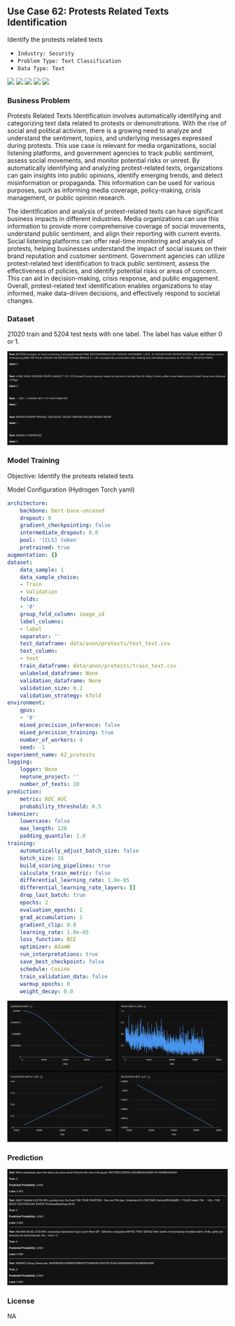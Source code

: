 ## Use Case 62: Protests Related Texts Identification

Identify the protests related texts

- `Industry: Security`
- `Problem Type: Text Classification`
- `Data Type: Text`

![](https://github.com/h2oai/ht-catalog/blob/646864e3c695f7c721514159bd6c59520dab7438/Assets/use-cases/protests_related_texts/cover.png)
![](https://github.com/h2oai/ht-catalog/blob/646864e3c695f7c721514159bd6c59520dab7438/Assets/use-cases/protests_related_texts/cover.jpg)
![](https://github.com/h2oai/ht-catalog/blob/646864e3c695f7c721514159bd6c59520dab7438/Assets/use-cases/protests_related_texts/cover.jpeg)
![](https://github.com/h2oai/ht-catalog/blob/646864e3c695f7c721514159bd6c59520dab7438/Assets/use-cases/protests_related_texts/cover.webp)
![](https://github.com/h2oai/ht-catalog/blob/646864e3c695f7c721514159bd6c59520dab7438/Assets/use-cases/protests_related_texts/cover)

### Business Problem 

Protests Related Texts Identification involves automatically identifying and categorizing text data related to protests or demonstrations. With the rise of social and political activism, there is a growing need to analyze and understand the sentiment, topics, and underlying messages expressed during protests. This use case is relevant for media organizations, social listening platforms, and government agencies to track public sentiment, assess social movements, and monitor potential risks or unrest. By automatically identifying and analyzing protest-related texts, organizations can gain insights into public opinions, identify emerging trends, and detect misinformation or propaganda. This information can be used for various purposes, such as informing media coverage, policy-making, crisis management, or public opinion research.

The identification and analysis of protest-related texts can have significant business impacts in different industries. Media organizations can use this information to provide more comprehensive coverage of social movements, understand public sentiment, and align their reporting with current events. Social listening platforms can offer real-time monitoring and analysis of protests, helping businesses understand the impact of social issues on their brand reputation and customer sentiment. Government agencies can utilize protest-related text identification to track public sentiment, assess the effectiveness of policies, and identify potential risks or areas of concern. This can aid in decision-making, crisis response, and public engagement. Overall, protest-related text identification enables organizations to stay informed, make data-driven decisions, and effectively respond to societal changes.

### Dataset

21020 train and 5204 test texts with one label. The label has value either 0 or 1.

![train data](https://github.com/h2oai/ht-catalog/blob/646864e3c695f7c721514159bd6c59520dab7438/Assets/use-cases/protests_related_texts/train%20data.png)

### Model Training

Objective: Identify the protests related texts

Model Configuration (Hydrogen Torch yaml)

```yaml
architecture:
    backbone: bert-base-uncased
    dropout: 0
    gradient_checkpointing: false
    intermediate_dropout: 0.0
    pool: '[CLS] token'
    pretrained: true
augmentation: {}
dataset:
    data_sample: 1
    data_sample_choice:
    - Train
    - Validation
    folds:
    - '0'
    group_fold_column: image_id
    label_columns:
    - label
    separator: ''
    test_dataframe: data/anon/protests/test_text.csv
    text_column:
    - text
    train_dataframe: data/anon/protests/train_text.csv
    unlabeled_dataframe: None
    validation_dataframe: None
    validation_size: 0.2
    validation_strategy: kfold
environment:
    gpus:
    - '0'
    mixed_precision_inference: false
    mixed_precision_training: true
    number_of_workers: 4
    seed: -1
experiment_name: 62_protests
logging:
    logger: None
    neptune_project: ''
    number_of_texts: 10
prediction:
    metric: ROC_AUC
    probability_threshold: 0.5
tokenizer:
    lowercase: false
    max_length: 128
    padding_quantile: 1.0
training:
    automatically_adjust_batch_size: false
    batch_size: 16
    build_scoring_pipelines: true
    calculate_train_metric: false
    differential_learning_rate: 1.0e-05
    differential_learning_rate_layers: []
    drop_last_batch: true
    epochs: 2
    evaluation_epochs: 1
    grad_accumulation: 1
    gradient_clip: 0.0
    learning_rate: 1.0e-05
    loss_function: BCE
    optimizer: AdamW
    run_interpretations: true
    save_best_checkpoint: false
    schedule: Cosine
    train_validation_data: false
    warmup_epochs: 0
    weight_decay: 0.0

```

![chart](https://github.com/h2oai/ht-catalog/blob/646864e3c695f7c721514159bd6c59520dab7438/Assets/use-cases/protests_related_texts/chart.png)


### Prediction

![Predictions](https://github.com/h2oai/ht-catalog/blob/646864e3c695f7c721514159bd6c59520dab7438/Assets/use-cases/protests_related_texts/Validation%20Predictions.png)

### License

NA
